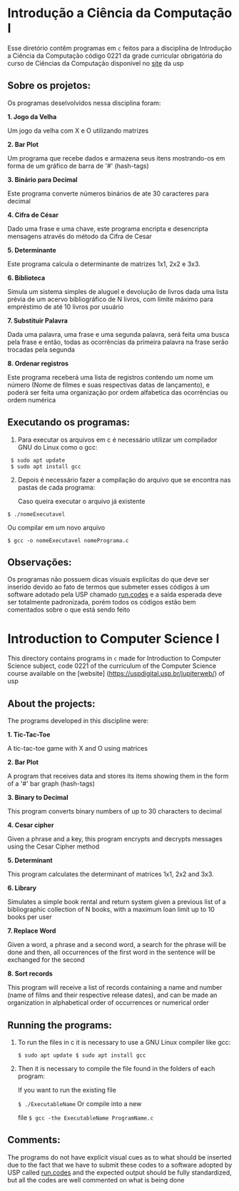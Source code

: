 # Introdução a Ciência da Computação I
Esse diretório contêm programas em `c` feitos para a disciplina de Introdução a Ciência da Computação código 0221 da grade curricular obrigatória do curso de Ciências da Computação disponível no [site](https://uspdigital.usp.br/jupiterweb/) da usp 

## Sobre os projetos:

Os programas deselvolvidos nessa disciplina foram:

**1. Jogo da Velha**<p>
Um jogo da velha com X e O utilizando matrizes

**2. Bar Plot**<p>
Um programa que recebe dados e armazena seus itens mostrando-os em forma de um gráfico de barra de '#' (hash-tags)

**3. Binário para Decimal**<p>
Este programa converte números binários de ate 30 caracteres para decimal

**4. Cifra de César**<p>
Dado uma frase e uma chave, este programa encripta e desencripta mensagens através do método da Cifra de Cesar

**5. Determinante**<p>
Este programa calcula o determinante de matrizes 1x1, 2x2 e 3x3.

**6. Biblioteca**<p>
Simula um sistema simples de aluguel e devolução de livros dada uma 
lista prévia de um acervo bibliográfico de N livros, com limite máximo para empréstimo
de até 10 livros por usuário

**7. Substituir Palavra**<p>
Dada uma palavra, uma frase e uma segunda palavra, será feita uma busca pela frase e então, 
todas as ocorrências da primeira palavra na frase serão 
trocadas pela segunda

**8. Ordenar registros**<p>
Este programa receberá uma lista de registros contendo um nome um número (Nome de filmes e suas respectivas datas de lançamento), e poderá ser feita
uma organização por ordem alfabetica das ocorrências ou ordem numérica


## Executando os programas:

1. Para executar os arquivos em c é necessário utilizar um compilador GNU do Linux como o gcc:<p>
```
 $ sudo apt update
 $ sudo apt install gcc
```
2. Depois é necessário fazer a compilação do arquivo que se encontra nas pastas de cada programa:<p>
Caso queira executar o arquivo já existente<p>
```
$ ./nomeExecutavel
```
Ou compilar em um novo arquivo<p>
``` 
$ gcc -o nomeExecutavel nomePrograma.c
```
## Observações:
Os programas não possuem dicas visuais explícitas do que deve ser inserido devido ao fato de termos que submeter
esses códigos à um software adotado pela USP chamado [run.codes](http://www.runc.codes.com) e a saída esperada deve ser totalmente padronizada, porém todos
os códigos estão bem comentados sobre o que está sendo feito
 
 
 
 # Introduction to Computer Science I
This directory contains programs in `c` made for Introduction to Computer Science subject, code 0221 of the curriculum of the Computer Science course available on the [website] (https://uspdigital.usp.br/jupiterweb/) of usp

## About the projects:

The programs developed in this discipline were:

**1. Tic-Tac-Toe**<p>
A tic-tac-toe game with X and O using matrices

**2. Bar Plot**<p>
A program that receives data and stores its items showing them in the form of a '#' bar graph (hash-tags)

**3. Binary to Decimal**<p>
This program converts binary numbers of up to 30 characters to decimal

**4. Cesar cipher**<p>
Given a phrase and a key, this program encrypts and decrypts messages using the Cesar Cipher method

**5. Determinant**<p>
This program calculates the determinant of matrices 1x1, 2x2 and 3x3.

**6. Library**<p>
Simulates a simple book rental and return system given a
previous list of a bibliographic collection of N books, with a maximum loan limit
up to 10 books per user

**7. Replace Word**<p>
Given a word, a phrase and a second word, a search for the phrase will be done and then,
all occurrences of the first word in the sentence will be
exchanged for the second

**8. Sort records**<p>
This program will receive a list of records containing a name and number (name of films and their respective release dates), and can be made
an organization in alphabetical order of occurrences or numerical order


## Running the programs:

1. To run the files in c it is necessary to use a GNU Linux compiler like gcc: <p>
``
 $ sudo apt update
 $ sudo apt install gcc
``
2. Then it is necessary to compile the file found in the folders of each program: <p>
If you want to run the existing file <p>
``
$ ./ExecutableName
``
Or compile into a new <p> file
``
$ gcc -the ExecutableName ProgramName.c
``
## Comments:
The programs do not have explicit visual cues as to what should be inserted due to the fact that we have to submit
these codes to a software adopted by USP called [run.codes](http://www.runc.codes.com) and the expected output should be fully standardized, but all
the codes are well commented on what is being done
